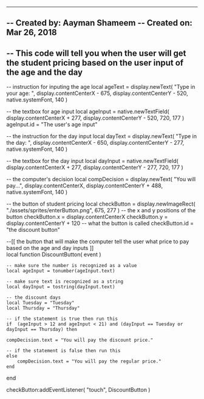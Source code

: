 -----------------------------------------------------------------------------------------
-- Created by: Aayman Shameem
-- Created on: Mar 26, 2018
-- 
-- This code will tell you when the user will get the student pricing based on the user input of the age and the day
-----------------------------------------------------------------------------------------
-- instruction for inputing the age 
local ageText = display.newText( "Type in your age: ", display.contentCenterX - 675, display.contentCenterY - 520, native.systemFont, 140 )

-- the textbox for age input
local ageInput = native.newTextField( display.contentCenterX + 277, display.contentCenterY - 520, 720, 177 )
ageInput.id = "The user's age input"

-- the instruction for the day input
local dayText = display.newText( "Type in the day: ", display.contentCenterX - 650, display.contentCenterY - 277, native.systemFont, 140 )

-- the textbox for the day input
local dayInput = native.newTextField( display.contentCenterX + 277, display.contentCenterY - 277, 720, 177 )

-- the computer's decision
local compDecision = display.newText( "You will pay...", display.contentCenterX, display.contentCenterY + 488, native.systemFont, 140 )


-- the button of student pricing
local checkButton = display.newImageRect( "./assets/sprites/enterButton.png", 675, 277 )
-- the x and y positions of the button
checkButton.x = display.contentCenterX 
checkButton.y = display.contentCenterY + 120
-- what the button is called
checkButton.id = "the discount button"

--[[
the button that will make the computer tell the user what price to pay
based on the age and day inputs
]]  
local function DiscountButton( event )

	-- make sure the number is recognized as a value
	local ageInput = tonumber(ageInput.text)

	-- make sure text is recognized as a string
	local dayInput = tostring(dayInput.text)

	-- the discount days
	local Tuesday = "Tuesday"
	local Thursday = "Thursday"

	-- if the statement is true then run this 
	if  (ageInput > 12 and ageInput < 21) and (dayInput == Tuesday or dayInput == Thursday) then

	compDecision.text = "You will pay the discount price."

	-- if the statement is false then run this 
	else
		compDecision.text = "You will pay the regular price."
	end 
end

checkButton:addEventListener( "touch", DiscountButton )
